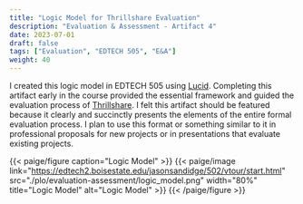 ```yaml
---
title: "Logic Model for Thrillshare Evaluation"
description: "Evaluation & Assessment - Artifact 4"
date: 2023-07-01
draft: false
tags: ["Evaluation", "EDTECH 505", "E&A"]
weight: 40
---
```

I created this logic model in EDTECH 505 using [Lucid](https://lucid.app/).  Completing this artifact early in the course provided the essential framework and guided the evaluation process of [Thrillshare](https://thrillshare.com/). I felt this artifact should be featured because it clearly and succinctly presents the elements of the entire formal evaluation process.  I plan to use this format or something similar to it in professional proposals for new projects or in presentations that evaluate existing projects.

{{< paige/figure caption="Logic Model" >}}
{{< paige/image link="https://edtech2.boisestate.edu/jasonsandidge/502/vtour/start.html" src="./plo/evaluation-assessment/logic_model.png" width="80%" title="Logic Model" alt="Logic Model" >}}
{{< /paige/figure >}}
